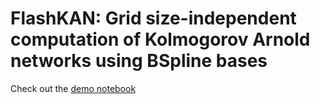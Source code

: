 # FlashKAN: Grid size-independent computation of Kolmogorov Arnold networks using BSpline bases

Check out the [demo notebook]()